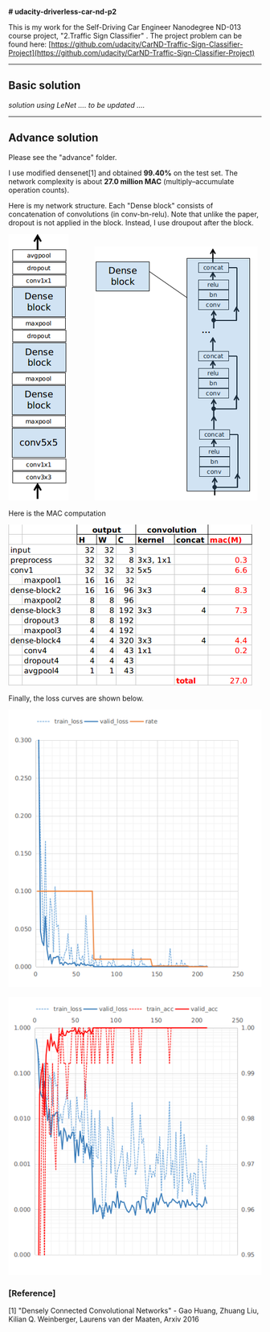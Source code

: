 **# udacity-driverless-car-nd-p2**

This is my work for the Self-Driving Car Engineer Nanodegree ND-013 course project, "2.Traffic Sign Classifier" . The project problem can be found here: [https://github.com/udacity/CarND-Traffic-Sign-Classifier-Project](https://github.com/udacity/CarND-Traffic-Sign-Classifier-Project)

---
## Basic solution
_solution using LeNet .... to be updated ...._


---
## Advance solution
Please see the "advance" folder. 

I use modified densenet[1] and obtained **99.40%** on the test set. 
The network complexity is about **27.0 million MAC** (multiply–accumulate operation counts). 

Here is my network structure. Each "Dense block" consists of concatenation of convolutions (in conv-bn-relu). Note that unlike the paper, dropout is not applied in the block. Instead, I use droupout after the block.

![image](advance/docs/images/003.png)&nbsp;&nbsp;&nbsp;&nbsp;&nbsp;&nbsp;&nbsp;&nbsp;&nbsp;&nbsp;&nbsp;&nbsp;  ![image](advance/docs/images/002.png)

Here is the MAC computation

![image](advance/docs/images/001.png)

Finally, the loss curves are shown below.

![image](advance/docs/images/100.png)&nbsp;&nbsp;&nbsp;&nbsp;&nbsp;&nbsp;&nbsp;&nbsp;&nbsp;&nbsp;&nbsp;&nbsp;  ![image](advance/docs/images/000.png)

### [Reference]
[1] "Densely Connected Convolutional Networks" - Gao Huang, Zhuang Liu, Kilian Q. Weinberger, Laurens van der Maaten, Arxiv 2016
